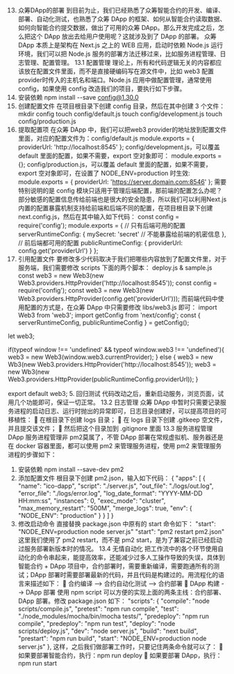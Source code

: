 13. 众筹DApp的部署
到目前为止，我们已经熟悉了众筹智能合约的开发、编译、部署、自动化测试，也熟悉了众筹 DApp 的框架、如何从智能合约读取数据、如何向智能合约提交数据，做出了可用的众筹 DApp。那么开发完成之后，怎么把这个 DApp 放出去给用户使用呢？这就涉及到了 DApp 的部署。
众筹 DApp 本质上是架构在 Next.js 之上的 WEB 应用，启动时依赖 Node.js 运行环境，我们可以把 Node.js 服务的部署方法迁移过来，比如服务进程管理、日志管理、配置管理。
13.1 配置管理
理论上，所有和代码逻辑无关的内容都应该放在配置文件里面，而不是直接硬编码写在源文件中，比如 web3 配置 provider时传入的主机名和端口。Node.js 应用中做配置管理，通常使用config，如果使用 config 改造我们的项目，要执行如下步骤。
1.	安装依赖
npm install --save config@1.30.0
2.	创建配置文件
在项目根目录下创建 config 目录，然后在其中创建 3 个文件：
mkdir config
touch config/default.js
touch config/development.js
touch config/production.js
3.	提取配置项
在众筹 DApp 中，我们可以把web3 provider的地址放到配置文件里面，对应的配置文件为：config/default.js
module.exports = {
providerUrl: 'http://localhost:8545'
};
config/development.js，可以覆盖 default 里面的配置，如果不需要，export 空对象即可：
module.exports = {};
config/production.js，可以覆盖 default 里面的配置，如果不需要，export 空对象即可，在设置了 NODE_ENV=production 时生效:
module.exports = {
    providerUrl: 'https://server.domain.com:8546'
};
需要特别说明的是 config 模块只适用于管理后端配置，那前端的配置怎么办呢？部分敏感的配置信息传给前端也是很大的安全隐患，所以我们可以利用Next.js 内置的配置暴露机制支持给前端和后端不同的配置，在项目根目录下创建 next.config.js，然后在其中输入如下代码：
const config = require('config'); 
module.exports = { 
// 只有后端可用的配置 
serverRuntimeConfig: {
   mySecret: 'secret'  // 不能暴露给前端的机密信息
}, 
// 前后端都可用的配置 
publicRuntimeConfig: { 
providerUrl: config.get('providerUrl')
}
};
4.	引用配置文件
要修改多少代码取决于我们把哪些内容放到了配置文件里，对于服务端，我们需要修改 scripts 下面的两个脚本：
deploy.js & sample.js
const web3 = new Web3(new 
	Web3.providers.HttpProvider('http://localhost:8545'));
const config = require('config');
const web3 = new Web3(new Web3.providers.HttpProvider(config.get('providerUrl')));
而前端代码中使用配置的方式是，在众筹 DApp 中只需要修改 libs/web3.js 即可：
import Web3 from 'web3';
import getConfig from 'next/config';
const { serverRuntimeConfig, publicRuntimeConfig } = getConfig();

let web3;

if(typeof window !== 'undefined' && typeof window.web3 !== 'undefined'){
    web3 = new Web3(window.web3.currentProvider);
} else {
    web3 = new Wb3(new Web3.providers.HttpProvider('http://localhost:8545'));
    web3 = new Wb3(new Web3.providers.HttpProvider(publicRuntimeConfig.providerUrl));
}

export default web3;
5.	回归测试
代码改动之后，重新启动服务，浏览页面，试用几个功能即可，保证一切正常。
13.2 日志管理
众筹 DApp 中暂时只需要记录服务进程的启动日志、运行时抛出的异常即可，日志目录创建好，可以提高项目的可移植性： 
	在根目录下创建 logs 目录； 
	在 logs 目录下创建 .gitkeep 空文件，并且提交该文件； 
	然后把这个目录加到 .gitignore 里面
13.3 服务进程管理
DApp 服务进程管理非 pm2莫属了，不管 DApp 部署在常规虚拟机、服务器还是在 docker 容器里面，都可以使用 pm2 来管理服务进程，使用 pm2 来管理服务进程的步骤如下：
1.	安装依赖
npm install --save-dev pm2
2.	添加配置文件
根目录下创建 pm2.json，输入如下代码：
{
    "apps": [
        {
            "name": "ico-dapp",
            "script": "./server.js",
            "out_file": "./logs/out.log",
            "error_file": "./logs/error.log",
            "log_date_format": "YYYY-MM-DD HH:mm:ss",
            "instances": 0,
            "exec_mode": "cluster",
            "max_memory_restart": "500M",
            "merge_logs": true,
            "env": {
                "NODE_ENV": "production"
            }
        }
    ]
}
3.	修改启动命令
直接替换 package.json 中原有的 start 命令如下：
"start": "NODE_ENV=production node server.js"
"start": "pm2 restart pm2.json"
这里我们使用了 pm2 restart，而不是 pm2 start，是为了兼容之前已经启动过服务部署新版本时的情况。
13.4 无情自动化
把工作流中的各个环节使用自动化的命令串起来，能提高效率，还能减少过多人工操作导致的失误，具体到智能合约 + DApp 项目中，合约部署时，需要重新编译，需要跑通所有的测试；DApp 部署时需要部署最新的代码，并且代码是构建过的。用流程化的语言来描述如下：
	合约编译 --> 合约自动化测试 --> 合约部署
	DApp 构建 --> DApp 部署
使用 npm script 可以方便的实现上面的两条主线：合约部署、DApp 部署。修改 package.json 如下：
"scripts": {
    "compile": "node scripts/compile.js",
    "pretest": "npm run compile",
    "test": "./node_modules/mocha/bin/mocha tests/",
    "predeploy": "npm run compile",
    "predeploy": "npm run test",
    "deploy": "node scripts/deploy.js",
    "dev": "node server.js",
    "build": "next build",
    "prestart": "npm run build",
    "start": "NODE_ENV=production node server.js"
  },
这样，之后我们做部署工作时，只要记住两条命令就可以了：
	如果要部署智能合约，执行：npm run deploy
	如果要部署 DApp，执行：npm run start
